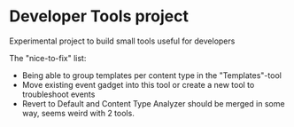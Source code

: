 Developer Tools project
==============

Experimental project to build small tools useful for developers

The "nice-to-fix" list:
* Being able to group templates per content type in the "Templates"-tool
* Move existing event gadget into this tool or create a new tool to troubleshoot events
* Revert to Default and Content Type Analyzer should be merged in some way, seems weird with 2 tools.